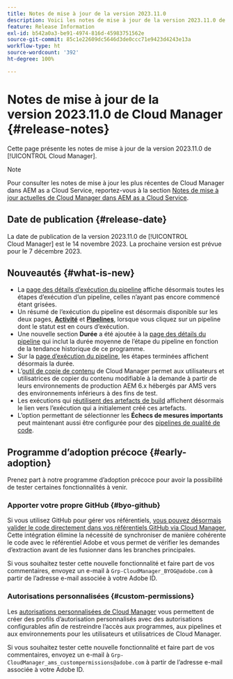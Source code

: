 ```yaml
---
title: Notes de mise à jour de la version 2023.11.0
description: Voici les notes de mise à jour de la version 2023.11.0 de Cloud Manager.
feature: Release Information
exl-id: b542a0a3-be91-4974-816d-45983751562e
source-git-commit: 85c1e22609dc5646d3de0ccc71e9423d4243e13a
workflow-type: ht
source-wordcount: '392'
ht-degree: 100%

---
```


# Notes de mise à jour de la version 2023.11.0 de Cloud Manager {#release-notes}

Cette page présente les notes de mise à jour de la version 2023.11.0 de [!UICONTROL Cloud Manager].

>[!NOTE]
>
>Pour consulter les notes de mise à jour les plus récentes de Cloud Manager dans AEM as a Cloud Service, reportez-vous à la section [Notes de mise à jour actuelles de Cloud Manager dans AEM as a Cloud Service](https://experienceleague.adobe.com/docs/experience-manager-cloud-service/content/implementing/using-cloud-manager/release-notes-cloud-manager/release-notes-cm-current.html?lang=fr).

## Date de publication {#release-date}

La date de publication de la version 2023.11.0 de [!UICONTROL Cloud Manager] est le 14 novembre 2023. La prochaine version est prévue pour le 7 décembre 2023.

## Nouveautés {#what-is-new}

* La [page des détails d’exécution du pipeline](/help/using/managing-pipelines.md#view-details) affiche désormais toutes les étapes d’exécution d’un pipeline, celles n’ayant pas encore commencé étant grisées.
* Un résumé de l’exécution du pipeline est désormais disponible sur les deux pages, **[Activité](/help/using/managing-pipelines.md#activity)** et **[Pipelines](/help/using/managing-pipelines.md#pipelines)**, lorsque vous cliquez sur un pipeline dont le statut est en cours d’exécution.
* Une nouvelle section **Durée** a été ajoutée à la [page des détails du pipeline](/help/using/managing-pipelines.md#view-details) qui inclut la durée moyenne de l’étape du pipeline en fonction de la tendance historique de ce programme.
* Sur la [page d’exécution du pipeline](/help/using/managing-pipelines.md#activity-window), les étapes terminées affichent désormais la durée.
* L’[outil de copie de contenu](/help/using/content-copy.md) de Cloud Manager permet aux utilisateurs et utilisatrices de copier du contenu modifiable à la demande à partir de leurs environnements de production AEM 6.x hébergés par AMS vers des environnements inférieurs à des fins de test.
* Les exécutions qui [réutilisent des artefacts de build](/help/getting-started/project-setup.md#build-artifact-reuse) affichent désormais le lien vers l’exécution qui a initialement créé ces artefacts.
* L’option permettant de sélectionner les **Échecs de mesures importants** peut maintenant aussi être configurée pour des [pipelines de qualité de code](/help/using/non-production-pipelines.md).

## Programme d’adoption précoce {#early-adoption}

Prenez part à notre programme d’adoption précoce pour avoir la possibilité de tester certaines fonctionnalités à venir.

### Apporter votre propre GitHub {#byo-github}

Si vous utilisez GitHub pour gérer vos référentiels, [vous pouvez désormais valider le code directement dans vos référentiels GitHub via Cloud Manager.](/help/managing-code/private-repositories.md) Cette intégration élimine la nécessité de synchroniser de manière cohérente le code avec le référentiel Adobe et vous permet de vérifier les demandes d’extraction avant de les fusionner dans les branches principales.

Si vous souhaitez tester cette nouvelle fonctionnalité et faire part de vos commentaires, envoyez un e-mail à `Grp-CloudManager_BYOG@adobe.com` à partir de l’adresse e-mail associée à votre Adobe ID.

### Autorisations personnalisées {#custom-permissions}

Les [autorisations personnalisées de Cloud Manager](/help/using/custom-permissions.md) vous permettent de créer des profils d’autorisation personnalisés avec des autorisations configurables afin de restreindre l’accès aux programmes, aux pipelines et aux environnements pour les utilisateurs et utilisatrices de Cloud Manager.

Si vous souhaitez tester cette nouvelle fonctionnalité et faire part de vos commentaires, envoyez un e-mail à `Grp-CloudManager_ams_custompermissions@adobe.com` à partir de l’adresse e-mail associée à votre Adobe ID.
